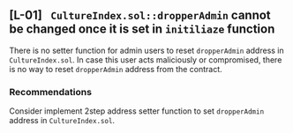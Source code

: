 ## [L-01] ` CultureIndex.sol::dropperAdmin` cannot be changed once it is set in `initiliaze` function

There is no setter function for admin users to reset `dropperAdmin` address in `CultureIndex.sol`. In case this user acts maliciously or compromised, there is no way to reset  `dropperAdmin` address from the contract. 


### Recommendations

Consider implement 2step address setter function to set `dropperAdmin` address in `CultureIndex.sol`.
